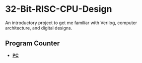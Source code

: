 # 32-Bit-RISC-CPU-Design

An introductory project to get me familiar with Verilog, computer architecture, and digital designs. 

## Program Counter

* [**PC**](https://github.com/johnsonnguyenn/32-Bit-RISC-CPU-Design/tree/main/Register)




